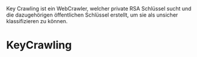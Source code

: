 Key Crawling ist ein WebCrawler, welcher private RSA Schlüssel sucht und die dazugehörigen öffentlichen Schlüssel erstellt, um sie als unsicher klassifizieren zu können.
# KeyCrawling
